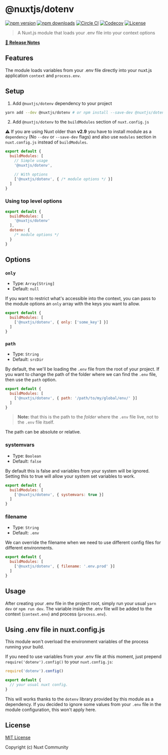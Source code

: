 # @nuxtjs/dotenv

[![npm version][npm-version-src]][npm-version-href]
[![npm downloads][npm-downloads-src]][npm-downloads-href]
[![Circle CI][circle-ci-src]][circle-ci-href]
[![Codecov][codecov-src]][codecov-href]
[![License][license-src]][license-href]

> A Nuxt.js module that loads your .env file into your context options

[📖 **Release Notes**](./CHANGELOG.md)

## Features

The module loads variables from your .env file directly into your nuxt.js application `context` and `process.env`.

## Setup

1. Add `@nuxtjs/dotenv` dependency to your project

```bash
yarn add --dev @nuxtjs/dotenv # or npm install --save-dev @nuxtjs/dotenv
```

2. Add `@nuxtjs/dotenv` to the `buildModules` section of `nuxt.config.js`

:warning: If you are using Nuxt older than **v2.9** you have to install module as a `dependency` (No `--dev` or `--save-dev` flags) and also use `modules` section in `nuxt.config.js` instead of `buildModules`.

```js
export default {
  buildModules: [
    // Simple usage
    '@nuxtjs/dotenv',

    // With options
    ['@nuxtjs/dotenv', { /* module options */ }]
  ]
}
```

### Using top level options

```js
export default {
  buildModules: [
    '@nuxtjs/dotenv'
  ],
  dotenv: {
    /* module options */
  }
}
```

## Options

### `only`

- Type: `Array[String]`
- Default: `null`

If you want to restrict what's accessible into the context,
you can pass to the module options an `only` array with the keys you want to allow.

```js
export default {
  buildModules: [
    ['@nuxtjs/dotenv', { only: ['some_key'] }]
  ]
}
```

### `path`

- Type: `String`
- Default: `srcDir`

By default, the we'll be loading the `.env` file from the root of your project.
If you want to change the path of the folder where we can find the `.env` file, then use the `path` option.

```js
export default {
  buildModules: [
    ['@nuxtjs/dotenv', { path: '/path/to/my/global/env/' }]
  ]
}
```

> **Note:** that this is the path to the *folder* where the `.env` file live, not to the `.env` file itself.

The path can be absolute or relative.

### systemvars

- Type: `Boolean`
- Default: `false`

By default this is false and variables from your system will be ignored.
Setting this to true will allow your system set variables to work.

```js
export default {
  buildModules: [
    ['@nuxtjs/dotenv', { systemvars: true }]
  ]
}
```

### filename

- Type: `String`
- Default: `.env`

We can override the filename when we need to use different config files for different environments.

```js
export default {
  buildModules: [
    ['@nuxtjs/dotenv', { filename: '.env.prod' }]
  ]
}
```

## Usage

After creating your .env file in the project root, simply run your usual `yarn dev` or `npm run dev`.
The variable inside the .env file will be added to the context (`context.env`) and process (`process.env`).

## Using .env file in nuxt.config.js

This module won't overload the environment variables of the process running your build.

If you need to use variables from your .env file at this moment,
just prepend `require('dotenv').config()` to your `nuxt.config.js`:

```js
require('dotenv').config()

export default {
  // your usual nuxt config.
}
```

This will works thanks to the `dotenv` library provided by this module as a dependency.
If you decided to ignore some values from your `.env` file in the module configuration, this won't apply here.

## License

[MIT License](./LICENSE)

Copyright (c) Nuxt Community

<!-- Badges -->
[npm-version-src]: https://img.shields.io/npm/v/@nuxtjs/dotenv/latest.svg?style=flat-square
[npm-version-href]: https://npmjs.com/package/@nuxtjs/dotenv

[npm-downloads-src]: https://img.shields.io/npm/dt/@nuxtjs/dotenv.svg?style=flat-square
[npm-downloads-href]: https://npmjs.com/package/@nuxtjs/dotenv

[circle-ci-src]: https://img.shields.io/circleci/project/github/nuxt-community/dotenv-module.svg?style=flat-square
[circle-ci-href]: https://circleci.com/gh/nuxt-community/dotenv-module

[codecov-src]: https://img.shields.io/codecov/c/github/nuxt-community/dotenv-module.svg?style=flat-square
[codecov-href]: https://codecov.io/gh/nuxt-community/dotenv-module

[license-src]: https://img.shields.io/npm/l/@nuxtjs/dotenv.svg?style=flat-square
[license-href]: https://npmjs.com/package/@nuxtjs/dotenv
